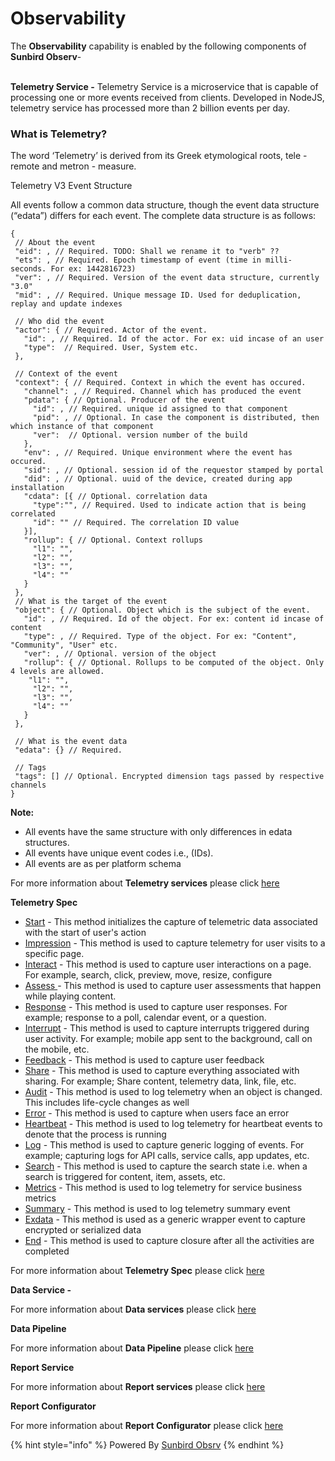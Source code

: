 # Observability

The **Observability** capability is enabled by the following components of **Sunbird Observ**-

\
**Telemetry Service -** Telemetry Service is a microservice that is capable of processing one or more events received from clients. Developed in NodeJS, telemetry service has processed more than 2 billion events per day.

### What is Telemetry? <a href="#what-is-telemetry" id="what-is-telemetry"></a>

The word ‘Telemetry’ is derived from its Greek etymological roots, tele - remote and metron - measure.

Telemetry V3 Event Structure

All events follow a common data structure, though the event data structure (“edata”) differs for each event. The complete data structure is as follows:

```
{
 // About the event
 "eid": , // Required. TODO: Shall we rename it to "verb" ?? 
 "ets": , // Required. Epoch timestamp of event (time in milli-seconds. For ex: 1442816723)
 "ver": , // Required. Version of the event data structure, currently "3.0"
 "mid": , // Required. Unique message ID. Used for deduplication, replay and update indexes
 
 // Who did the event
 "actor": { // Required. Actor of the event.
   "id": , // Required. Id of the actor. For ex: uid incase of an user
   "type":  // Required. User, System etc.
 },
 
 // Context of the event
 "context": { // Required. Context in which the event has occured.
   "channel": , // Required. Channel which has produced the event
   "pdata": { // Optional. Producer of the event
     "id": , // Required. unique id assigned to that component
     "pid": , // Optional. In case the component is distributed, then which instance of that component
     "ver":  // Optional. version number of the build
   },
   "env": , // Required. Unique environment where the event has occured.
   "sid": , // Optional. session id of the requestor stamped by portal
   "did": , // Optional. uuid of the device, created during app installation
   "cdata": [{ // Optional. correlation data
     "type":"", // Required. Used to indicate action that is being correlated
     "id": "" // Required. The correlation ID value
   }],
   "rollup": { // Optional. Context rollups
     "l1": "",
     "l2": "",
     "l3": "",
     "l4": ""
   }
 },
 // What is the target of the event
 "object": { // Optional. Object which is the subject of the event.
   "id": , // Required. Id of the object. For ex: content id incase of content
   "type": , // Required. Type of the object. For ex: "Content", "Community", "User" etc.
   "ver": , // Optional. version of the object
   "rollup": { // Optional. Rollups to be computed of the object. Only 4 levels are allowed.
   	"l1": "",
     "l2": "",
     "l3": "",
     "l4": ""
   }
 },
 
 // What is the event data
 "edata": {} // Required.
 
 // Tags
 "tags": [] // Optional. Encrypted dimension tags passed by respective channels
}
```

**Note:**

* All events have the same structure with only differences in edata structures.
* All events have unique event codes i.e., (IDs).
* All events are as per platform schema

For more information about **Telemetry services** please click [here](https://app.gitbook.com/s/ttPCtrHlLrl4MRuGlakt/learn/product-and-developer-guide/telemetry-service)

**Telemetry Spec**

* [Start](http://docs.sunbird.org/latest/developer-docs/telemetry/eventdetails/#start) - This method initializes the capture of telemetric data associated with the start of user's action
* [Impression](http://docs.sunbird.org/latest/developer-docs/telemetry/eventdetails/#impression) - This method is used to capture telemetry for user visits to a specific page.
* [Interact](http://docs.sunbird.org/latest/developer-docs/telemetry/eventdetails/#interact) - This method is used to capture user interactions on a page. For example, search, click, preview, move, resize, configure
* [Assess ](http://docs.sunbird.org/latest/developer-docs/telemetry/eventdetails/#access)- This method is used to capture user assessments that happen while playing content.
* [Response](http://docs.sunbird.org/latest/developer-docs/telemetry/eventdetails/#response) - This method is used to capture user responses. For example; response to a poll, calendar event, or a question.
* [Interrupt](http://docs.sunbird.org/latest/developer-docs/telemetry/eventdetails/#interrupt) - This method is used to capture interrupts triggered during user activity. For example;  mobile app sent to the background, call on the mobile, etc.
* [Feedback](http://docs.sunbird.org/latest/developer-docs/telemetry/eventdetails/#feedback) - This method is used to capture user feedback
* [Share](http://docs.sunbird.org/latest/developer-docs/telemetry/eventdetails/#share) - This method is used to capture everything associated with sharing. For example; Share content, telemetry data, link, file, etc.
* [Audit](http://docs.sunbird.org/latest/developer-docs/telemetry/eventdetails/#audit) - This method is used to log telemetry when an object is changed. This includes life-cycle changes as well
* [Error](http://docs.sunbird.org/latest/developer-docs/telemetry/eventdetails/#error) - This method is used to capture when users face an error
* [Heartbeat](http://docs.sunbird.org/latest/developer-docs/telemetry/eventdetails/#heartbeat) - This method is used to log telemetry for heartbeat events to denote that the process is running
* [Log](http://docs.sunbird.org/latest/developer-docs/telemetry/eventdetails/#log) - This method is used to capture generic logging of events. For example; capturing logs for API calls, service calls, app updates, etc.
* [Search](http://docs.sunbird.org/latest/developer-docs/telemetry/eventdetails/#search) - This method is used to capture the search state i.e. when a search is triggered for content, item, assets, etc.
* [Metrics](http://docs.sunbird.org/latest/developer-docs/telemetry/eventdetails/#metrics) - This method is used to log telemetry for service business metrics
* [Summary](http://docs.sunbird.org/latest/developer-docs/telemetry/eventdetails/#summary) - This method is used to log telemetry summary event
* [Exdata](http://docs.sunbird.org/latest/developer-docs/telemetry/eventdetails/#exdata) - This method is used as a generic wrapper event to capture encrypted or serialized data
* [End](http://docs.sunbird.org/latest/developer-docs/telemetry/eventdetails/#end) - This method is used to capture closure after all the activities are completed

For more information about **Telemetry Spec** please click [here](https://app.gitbook.com/s/-MkM7F4oILSpCJPO0YUu/learn/understand)

**Data Service -**&#x20;

For more information about **Data services** please click [here](https://app.gitbook.com/s/ttPCtrHlLrl4MRuGlakt/learn/product-and-developer-guide/data-service)

**Data Pipeline**

For more information about **Data Pipeline** please click [here](https://app.gitbook.com/s/ttPCtrHlLrl4MRuGlakt/learn/product-and-developer-guide/data-pipeline)

**Report Service**

For more information about **Report services** please click [here](https://app.gitbook.com/s/ttPCtrHlLrl4MRuGlakt/learn/product-and-developer-guide/report-service)

**Report Configurator**

For more information about **Report Configurator** please click [here](https://app.gitbook.com/s/ttPCtrHlLrl4MRuGlakt/learn/product-and-developer-guide/report-configurator)

{% hint style="info" %}
Powered By [Sunbird Obsrv](https://app.gitbook.com/o/-Mi9QwJlsfb7xuxTBc0J/s/ttPCtrHlLrl4MRuGlakt/ "mention")
{% endhint %}
